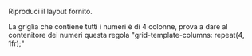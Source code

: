 Riproduci il layout fornito.

La griglia che contiene tutti i numeri è di 4 colonne, prova a dare al contenitore dei numeri questa regola "grid-template-columns: repeat(4, 1fr);"
